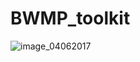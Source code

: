 # BWMP_toolkit


![image_04062017](https://cloud.githubusercontent.com/assets/28688554/26763376/38cfed6c-4952-11e7-93e0-3ce3f3761815.jpg)
